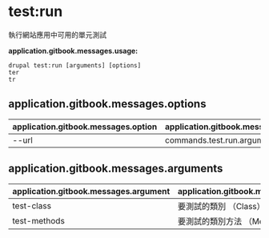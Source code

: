 # test:run
執行網站應用中可用的單元測試

**application.gitbook.messages.usage:**
```
drupal test:run [arguments] [options]
ter
tr
```

## application.gitbook.messages.options
application.gitbook.messages.option | application.gitbook.messages.details
-------|-------------
--url | commands.test.run.arguments.url

## application.gitbook.messages.arguments
application.gitbook.messages.argument | application.gitbook.messages.details
---------|-------------
test-class | 要測試的類別 （Class）
test-methods | 要測試的類別方法 （Method）
